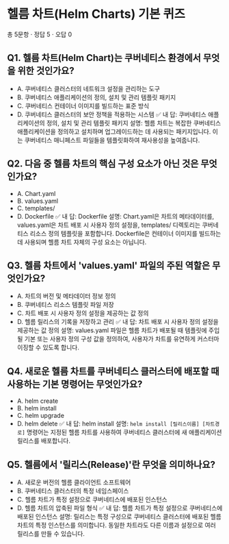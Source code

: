 # 헬름 차트(Helm Charts) 기본 퀴즈
총 5문항 · 정답 5 · 오답 0

## Q1. 헬름 차트(Helm Chart)는 쿠버네티스 환경에서 무엇을 위한 것인가요?
- A. 쿠버네티스 클러스터의 네트워크 설정을 관리하는 도구
- B. 쿠버네티스 애플리케이션의 정의, 설치 및 관리 템플릿 패키지
- C. 쿠버네티스 컨테이너 이미지를 빌드하는 표준 방식
- D. 쿠버네티스 클러스터의 보안 정책을 적용하는 시스템
✅ 내 답: 쿠버네티스 애플리케이션의 정의, 설치 및 관리 템플릿 패키지
설명: 헬름 차트는 복잡한 쿠버네티스 애플리케이션을 정의하고 설치하며 업그레이드하는 데 사용되는 패키지입니다. 이는 쿠버네티스 매니페스트 파일들을 템플릿화하여 재사용성을 높여줍니다.

## Q2. 다음 중 헬름 차트의 핵심 구성 요소가 아닌 것은 무엇인가요?
- A. Chart.yaml
- B. values.yaml
- C. templates/
- D. Dockerfile
✅ 내 답: Dockerfile
설명: Chart.yaml은 차트의 메타데이터를, values.yaml은 차트 배포 시 사용자 정의 설정을, templates/ 디렉토리는 쿠버네티스 리소스 정의 템플릿을 포함합니다. Dockerfile은 컨테이너 이미지를 빌드하는 데 사용되며 헬름 차트 자체의 구성 요소는 아닙니다.

## Q3. 헬름 차트에서 'values.yaml' 파일의 주된 역할은 무엇인가요?
- A. 차트의 버전 및 메타데이터 정보 정의
- B. 쿠버네티스 리소스 템플릿 파일 저장
- C. 차트 배포 시 사용자 정의 설정을 제공하는 값 정의
- D. 헬름 릴리스의 기록을 저장하고 관리
✅ 내 답: 차트 배포 시 사용자 정의 설정을 제공하는 값 정의
설명: values.yaml 파일은 헬름 차트가 배포될 때 템플릿에 주입될 기본 또는 사용자 정의 구성 값을 정의하여, 사용자가 차트를 유연하게 커스터마이징할 수 있도록 합니다.

## Q4. 새로운 헬름 차트를 쿠버네티스 클러스터에 배포할 때 사용하는 기본 명령어는 무엇인가요?
- A. helm create
- B. helm install
- C. helm upgrade
- D. helm delete
✅ 내 답: helm install
설명: `helm install [릴리스이름] [차트경로]` 명령어는 지정된 헬름 차트를 사용하여 쿠버네티스 클러스터에 새 애플리케이션 릴리스를 배포합니다.

## Q5. 헬름에서 '릴리스(Release)'란 무엇을 의미하나요?
- A. 새로운 버전의 헬름 클라이언트 소프트웨어
- B. 쿠버네티스 클러스터의 특정 네임스페이스
- C. 헬름 차트가 특정 설정으로 쿠버네티스에 배포된 인스턴스
- D. 헬름 차트의 압축된 파일 형식
✅ 내 답: 헬름 차트가 특정 설정으로 쿠버네티스에 배포된 인스턴스
설명: 릴리스는 특정 구성으로 쿠버네티스 클러스터에 배포된 헬름 차트의 특정 인스턴스를 의미합니다. 동일한 차트라도 다른 이름과 설정으로 여러 릴리스를 만들 수 있습니다.